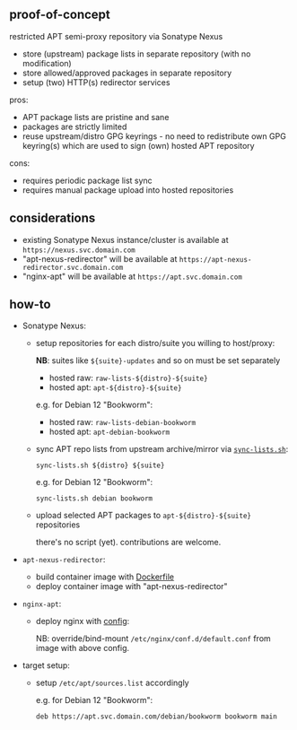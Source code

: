 ## proof-of-concept

restricted APT semi-proxy repository via Sonatype Nexus

- store (upstream) package lists in separate repository (with no modification)
- store allowed/approved packages in separate repository
- setup (two) HTTP(s) redirector services

pros:

- APT package lists are pristine and sane
- packages are strictly limited
- reuse upstream/distro GPG keyrings - no need to redistribute own GPG keyring(s) which are used to sign (own) hosted APT repository

cons:

- requires periodic package list sync
- requires manual package upload into hosted repositories

## considerations

- existing Sonatype Nexus instance/cluster is available at `https://nexus.svc.domain.com`
- "apt-nexus-redirector" will be available at `https://apt-nexus-redirector.svc.domain.com`
- "nginx-apt" will be available at `https://apt.svc.domain.com`

## how-to

- Sonatype Nexus:

  - setup repositories for each distro/suite you willing to host/proxy:

    **NB**: suites like `${suite}-updates` and so on must be set separately

    - hosted raw: `raw-lists-${distro}-${suite}`
    - hosted apt: `apt-${distro}-${suite}`

    e.g. for Debian 12 "Bookworm":

    - hosted raw: `raw-lists-debian-bookworm`
    - hosted apt: `apt-debian-bookworm`

  - sync APT repo lists from upstream archive/mirror via [`sync-lists.sh`](sync-lists.sh):

    `sync-lists.sh ${distro} ${suite}`

    e.g. for Debian 12 "Bookworm":

    `sync-lists.sh debian bookworm`


  - upload selected APT packages to `apt-${distro}-${suite}` repositories

    there's no script (yet). contributions are welcome.

- `apt-nexus-redirector`:

  - build container image with [Dockerfile](apt-nexus-redirector/Dockerfile)
  - deploy container image with "apt-nexus-redirector"

- `nginx-apt`:

  - deploy nginx with [config](nginx/default.conf):

    NB: override/bind-mount `/etc/nginx/conf.d/default.conf` from image with above config.

- target setup:

  - setup `/etc/apt/sources.list` accordingly

    e.g. for Debian 12 "Bookworm":

    `deb https://apt.svc.domain.com/debian/bookworm bookworm main`
